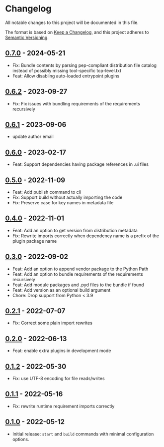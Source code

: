 # Changelog

All notable changes to this project will be documented in this file.

The format is based on [Keep a Changelog](https://keepachangelog.com/en/1.0.0/), and this project adheres to [Semantic Versioning](https://semver.org/spec/v2.0.0.html).

## [0.7.0] - 2024-05-21

- Fix: Bundle contents by parsing pep-compliant distribution file catalog instead of possibly missing tool-specific top-level.txt
- Feat: Allow disabling auto-loaded entrypoint plugins

## [0.6.2] - 2023-09-27

- Fix: Fix issues with bundling requirements of the requirements recursively

## [0.6.1] - 2023-09-06

- update author email

## [0.6.0] - 2023-02-17

- Feat: Support dependencies having package references in .ui files

## [0.5.0] - 2022-11-09

- Feat: Add publish command to cli
- Fix: Support build without actually importing the code
- Fix: Preserve case for key names in metadata file

## [0.4.0] - 2022-11-01

- Feat: Add an option to get version from distribution metadata
- Fix: Rewrite imports correctly when dependency name is a prefix of the plugin package name

## [0.3.0] - 2022-09-02

- Feat: Add an option to append vendor package to the Python Path
- Feat: Add an option to bundle requirements of the requirements recursively
- Feat: Add module packages and .pyd files to the bundle if found
- Feat: Add version as an optional build argument
- Chore: Drop support from Python < 3.9

## [0.2.1] - 2022-07-07

- Fix: Correct some plain import rewrites

## [0.2.0] - 2022-06-13

- Feat: enable extra plugins in development mode

## [0.1.2] - 2022-05-30

- Fix: use UTF-8 encoding for file reads/writes

## [0.1.1] - 2022-05-16

- Fix: rewrite runtime requirement imports correctly

## [0.1.0] - 2022-05-12

- Initial release: `start` and `build` commands with minimal configuration options.

[0.1.0]: https://github.com/nlsfi/qgis-plugin-dev-tools/releases/tag/v0.1.0
[0.1.1]: https://github.com/nlsfi/qgis-plugin-dev-tools/releases/tag/v0.1.1
[0.1.2]: https://github.com/nlsfi/qgis-plugin-dev-tools/releases/tag/v0.1.2
[0.2.0]: https://github.com/nlsfi/qgis-plugin-dev-tools/releases/tag/v0.2.0
[0.2.1]: https://github.com/nlsfi/qgis-plugin-dev-tools/releases/tag/v0.2.1
[0.3.0]: https://github.com/nlsfi/qgis-plugin-dev-tools/releases/tag/v0.3.0
[0.4.0]: https://github.com/nlsfi/qgis-plugin-dev-tools/releases/tag/v0.4.0
[0.5.0]: https://github.com/nlsfi/qgis-plugin-dev-tools/releases/tag/v0.5.0
[0.6.0]: https://github.com/nlsfi/qgis-plugin-dev-tools/releases/tag/v0.6.0
[0.6.1]: https://github.com/nlsfi/qgis-plugin-dev-tools/releases/tag/v0.6.1
[0.6.2]: https://github.com/nlsfi/qgis-plugin-dev-tools/releases/tag/v0.6.2
[0.7.0]: https://github.com/nlsfi/qgis-plugin-dev-tools/releases/tag/v0.7.0
